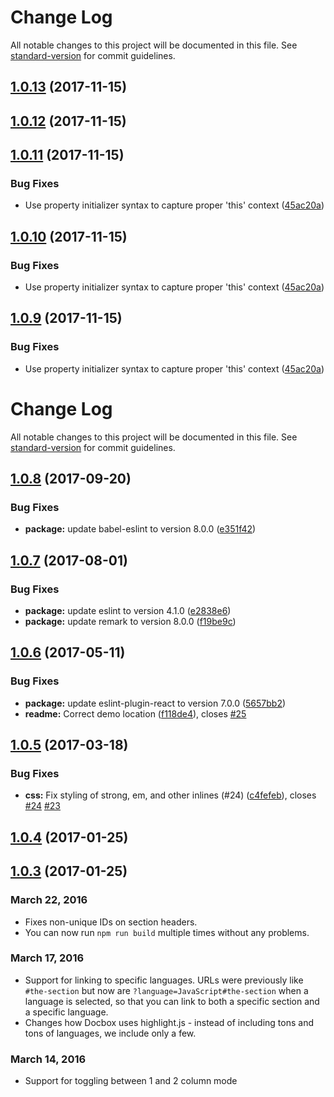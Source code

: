 # Change Log

All notable changes to this project will be documented in this file. See [standard-version](https://github.com/conventional-changelog/standard-version) for commit guidelines.

<a name="1.0.13"></a>
## [1.0.13](https://github.com/mrich316/doc-geoapis/compare/v1.0.12...v1.0.13) (2017-11-15)



<a name="1.0.12"></a>
## [1.0.12](https://github.com/mrich316/doc-geoapis/compare/v1.0.11...v1.0.12) (2017-11-15)



<a name="1.0.11"></a>
## [1.0.11](https://github.com/mrich316/doc-geoapis/compare/v1.0.8...v1.0.11) (2017-11-15)


### Bug Fixes

* Use property initializer syntax to capture proper 'this' context ([45ac20a](https://github.com/mrich316/doc-geoapis/commit/45ac20a))



<a name="1.0.10"></a>
## [1.0.10](https://github.com/mrich316/doc-geoapis/compare/v1.0.8...v1.0.10) (2017-11-15)


### Bug Fixes

* Use property initializer syntax to capture proper 'this' context ([45ac20a](https://github.com/mrich316/doc-geoapis/commit/45ac20a))



<a name="1.0.9"></a>
## [1.0.9](https://github.com/mrich316/doc-geoapis/compare/v1.0.8...v1.0.9) (2017-11-15)


### Bug Fixes

* Use property initializer syntax to capture proper 'this' context ([45ac20a](https://github.com/mrich316/doc-geoapis/commit/45ac20a))



# Change Log

All notable changes to this project will be documented in this file. See [standard-version](https://github.com/conventional-changelog/standard-version) for commit guidelines.

<a name="1.0.8"></a>
## [1.0.8](https://github.com/tmcw/docbox/compare/v1.0.7...v1.0.8) (2017-09-20)


### Bug Fixes

* **package:** update babel-eslint to version 8.0.0 ([e351f42](https://github.com/tmcw/docbox/commit/e351f42))



<a name="1.0.7"></a>
## [1.0.7](https://github.com/tmcw/docbox/compare/v1.0.6...v1.0.7) (2017-08-01)


### Bug Fixes

* **package:** update eslint to version 4.1.0 ([e2838e6](https://github.com/tmcw/docbox/commit/e2838e6))
* **package:** update remark to version 8.0.0 ([f19be9c](https://github.com/tmcw/docbox/commit/f19be9c))



<a name="1.0.6"></a>
## [1.0.6](https://github.com/tmcw/docbox/compare/v1.0.5...v1.0.6) (2017-05-11)


### Bug Fixes

* **package:** update eslint-plugin-react to version 7.0.0 ([5657bb2](https://github.com/tmcw/docbox/commit/5657bb2))
* **readme:** Correct demo location ([f118de4](https://github.com/tmcw/docbox/commit/f118de4)), closes [#25](https://github.com/tmcw/docbox/issues/25)



<a name="1.0.5"></a>
## [1.0.5](https://github.com/tmcw/docbox/compare/v1.0.4...v1.0.5) (2017-03-18)


### Bug Fixes

* **css:** Fix styling of strong, em, and other inlines (#24) ([c4fefeb](https://github.com/tmcw/docbox/commit/c4fefeb)), closes [#24](https://github.com/tmcw/docbox/issues/24) [#23](https://github.com/tmcw/docbox/issues/23)

<a name="1.0.4"></a>
## [1.0.4](https://github.com/mapbox/docbox/compare/v1.0.3...v1.0.4) (2017-01-25)



<a name="1.0.3"></a>
## [1.0.3](https://github.com/mapbox/docbox/compare/v1.0.2...v1.0.3) (2017-01-25)



### March 22, 2016

* Fixes non-unique IDs on section headers.
* You can now run `npm run build` multiple times without any problems.

### March 17, 2016

* Support for linking to specific languages. URLs were previously like
  `#the-section` but now are `?language=JavaScript#the-section` when a language
  is selected, so that you can link to both a specific section and a specific
  language.
* Changes how Docbox uses highlight.js - instead of including tons and tons
  of languages, we include only a few.

### March 14, 2016

* Support for toggling between 1 and 2 column mode
